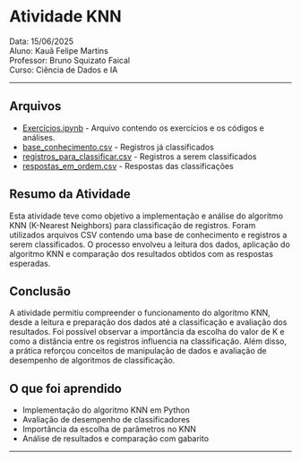 # Atividade KNN

Data: 15/06/2025  
Aluno: Kauã Felipe Martins  
Professor: Bruno Squizato Faical  
Curso: Ciência de Dados e IA  

---

## Arquivos

- [Exercícios.ipynb](./Exercicios.ipynb) - Arquivo contendo os exercícios e os códigos e análises.
- [base_conhecimento.csv](./base_conhecimento.csv) - Registros já classificados
- [registros_para_classificar.csv](./registros_para_classificar.csv) - Registros a serem classificados
- [respostas_em_ordem.csv](./respostas_em_ordem.csv) - Respostas das classificações

## Resumo da Atividade

Esta atividade teve como objetivo a implementação e análise do algoritmo KNN (K-Nearest Neighbors) para classificação de registros. Foram utilizados arquivos CSV contendo uma base de conhecimento e registros a serem classificados. O processo envolveu a leitura dos dados, aplicação do algoritmo KNN e comparação dos resultados obtidos com as respostas esperadas.

## Conclusão

A atividade permitiu compreender o funcionamento do algoritmo KNN, desde a leitura e preparação dos dados até a classificação e avaliação dos resultados. Foi possível observar a importância da escolha do valor de K e como a distância entre os registros influencia na classificação. Além disso, a prática reforçou conceitos de manipulação de dados e avaliação de desempenho de algoritmos de classificação.

## O que foi aprendido

- Implementação do algoritmo KNN em Python
- Avaliação de desempenho de classificadores
- Importância da escolha de parâmetros no KNN
- Análise de resultados e comparação com gabarito

---
